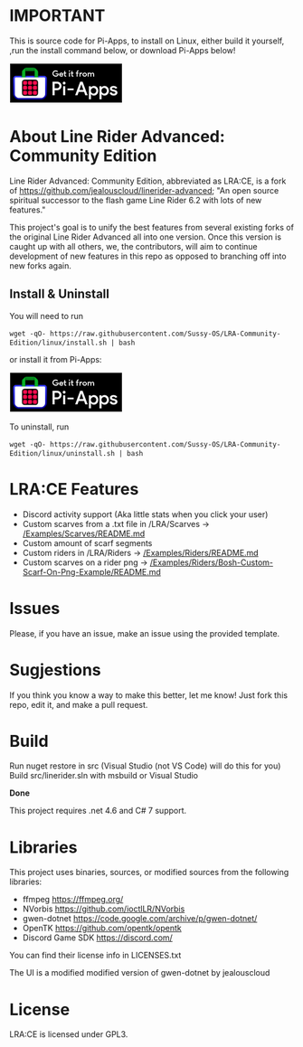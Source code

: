 # IMPORTANT
This is source code for Pi-Apps, to install on Linux, either build it yourself, ,run the install command below, or download Pi-Apps below!


[![badge](https://github.com/Botspot/pi-apps/blob/master/icons/badge.png?raw=true)](https://github.com/Botspot/pi-apps)  

# About Line Rider Advanced: Community Edition
Line Rider Advanced: Community Edition, abbreviated as LRA:CE, is a fork of https://github.com/jealouscloud/linerider-advanced; "An open source spiritual successor to the flash game Line Rider 6.2 with lots of new features."

This project's goal is to unify the best features from several existing forks of the original Line Rider Advanced all into one version. Once this version is caught up with all others, we, the contributors, will aim to continue development of new features in this repo as opposed to branching off into new forks again.

## Install & Uninstall
You will need to run 
```
wget -qO- https://raw.githubusercontent.com/Sussy-OS/LRA-Community-Edition/linux/install.sh | bash
``` 
or install it from Pi-Apps:


[![badge](https://github.com/Botspot/pi-apps/blob/master/icons/badge.png?raw=true)](https://github.com/Botspot/pi-apps) 


To uninstall, run 
```
wget -qO- https://raw.githubusercontent.com/Sussy-OS/LRA-Community-Edition/linux/uninstall.sh | bash
```

# LRA:CE Features
* Discord activity support (Aka little stats when you click your user)
* Custom scarves from a .txt file in /LRA/Scarves -> [/Examples/Scarves/README.md](https://github.com/RatherBeLunar/LRA-Community-Edition/tree/master/Examples/Scarves/README.md)
* Custom amount of scarf segments
* Custom riders in /LRA/Riders -> [/Examples/Riders/README.md](https://github.com/RatherBeLunar/LRA-Community-Edition/tree/master/Examples/Riders/README.md)
* Custom scarves on a rider png -> [/Examples/Riders/Bosh-Custom-Scarf-On-Png-Example/README.md](https://github.com/RatherBeLunar/LRA-Community-Edition/tree/master/Examples/Riders/Bosh-Custom-Scarf-On-Png-Example/README.md)

# Issues
Please, if you have an issue, make an issue using the provided template.

# Sugjestions
If you think you know a way to make this better, let me know! Just fork this repo, edit it, and make a pull request.

# Build
Run nuget restore in src (Visual Studio (not VS Code) will do this for you)
Build src/linerider.sln with msbuild or Visual Studio


**Done**

This project requires .net 4.6 and C# 7 support.

# Libraries
This project uses binaries, sources, or modified sources from the following libraries:

* ffmpeg https://ffmpeg.org/
* NVorbis https://github.com/ioctlLR/NVorbis
* gwen-dotnet https://code.google.com/archive/p/gwen-dotnet/
* OpenTK https://github.com/opentk/opentk
* Discord Game SDK https://discord.com/

You can find their license info in LICENSES.txt

The UI is a modified modified version of gwen-dotnet by jealouscloud

# License
LRA:CE is licensed under GPL3.
